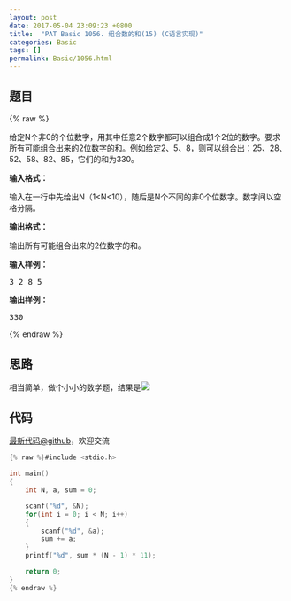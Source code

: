 ```yaml
---
layout: post
date: 2017-05-04 23:09:23 +0800
title:  "PAT Basic 1056. 组合数的和(15) (C语言实现)"
categories: Basic
tags: []
permalink: Basic/1056.html
---
```


## 题目

{% raw %}<div id="problemContent">
<p>
给定N个非0的个位数字，用其中任意2个数字都可以组合成1个2位的数字。要求所有可能组合出来的2位数字的和。例如给定2、5、8，则可以组合出：25、28、52、58、82、85，它们的和为330。</p>
<p><b>
输入格式：
</b></p>
<p>
输入在一行中先给出N（1&lt;N&lt;10），随后是N个不同的非0个位数字。数字间以空格分隔。
</p>
<p><b>
输出格式：
</b></p>
<p>
输出所有可能组合出来的2位数字的和。
</p>
<b>输入样例：</b><pre>
3 2 8 5
</pre>
<b>输出样例：</b><pre>
330
</pre>
</div>{% endraw %}

## 思路

相当简单，做个小小的数学题，结果是![](http://latex.codecogs.com/svg.latex?11(N-1)\sum_{i=1}^Na_i)

## 代码

[最新代码@github](https://github.com/OliverLew/PAT/blob/master/PATBasic/1056.c)，欢迎交流
```c
{% raw %}#include <stdio.h>

int main()
{
    int N, a, sum = 0;

    scanf("%d", &N);
    for(int i = 0; i < N; i++)
    {
        scanf("%d", &a);
        sum += a;
    }
    printf("%d", sum * (N - 1) * 11);

    return 0;
}
{% endraw %}
```